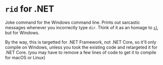 # `rid` for .NET
Joke command for the Windows command line. Prints out sarcastic messages whenever you incorrectly type `dir`. Think of it as an homage to [`sl`](https://github.com/mtoyoda/sl) but for Windows.

By the way, this is targetted for .NET Framework, not .NET Core, so it'll only compile on Windows, unless you took the existing code and retargeted it for .NET Core. (you may have to remove a few lines of code to get it to compile for macOS or Linux)
